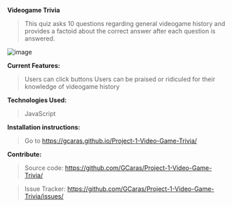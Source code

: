 **Videogame Trivia** 

>This quiz asks 10 questions regarding general videogame history and provides a factoid about the correct answer after each question is answered.

![image](https://user-images.githubusercontent.com/52478158/64027412-a6cdda00-cb0e-11e9-9ba0-95fcdf6b107f.png)

**Current Features:**
  >Users can click buttons
  >Users can be praised or ridiculed for their knowledge of videogame history

**Technologies Used:**
  >JavaScript

**Installation instructions:**
  >Go to https://gcaras.github.io/Project-1-Video-Game-Trivia/
  
**Contribute:**
  >Source code: https://github.com/GCaras/Project-1-Video-Game-Trivia/
  
  >Issue Tracker: https://github.com/GCaras/Project-1-Video-Game-Trivia/issues/
 
